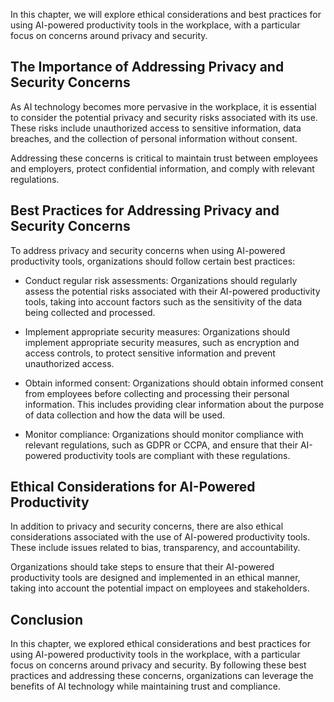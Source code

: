 
In this chapter, we will explore ethical considerations and best practices for using AI-powered productivity tools in the workplace, with a particular focus on concerns around privacy and security.

The Importance of Addressing Privacy and Security Concerns
----------------------------------------------------------

As AI technology becomes more pervasive in the workplace, it is essential to consider the potential privacy and security risks associated with its use. These risks include unauthorized access to sensitive information, data breaches, and the collection of personal information without consent.

Addressing these concerns is critical to maintain trust between employees and employers, protect confidential information, and comply with relevant regulations.

Best Practices for Addressing Privacy and Security Concerns
-----------------------------------------------------------

To address privacy and security concerns when using AI-powered productivity tools, organizations should follow certain best practices:

* Conduct regular risk assessments: Organizations should regularly assess the potential risks associated with their AI-powered productivity tools, taking into account factors such as the sensitivity of the data being collected and processed.

* Implement appropriate security measures: Organizations should implement appropriate security measures, such as encryption and access controls, to protect sensitive information and prevent unauthorized access.

* Obtain informed consent: Organizations should obtain informed consent from employees before collecting and processing their personal information. This includes providing clear information about the purpose of data collection and how the data will be used.

* Monitor compliance: Organizations should monitor compliance with relevant regulations, such as GDPR or CCPA, and ensure that their AI-powered productivity tools are compliant with these regulations.

Ethical Considerations for AI-Powered Productivity
--------------------------------------------------

In addition to privacy and security concerns, there are also ethical considerations associated with the use of AI-powered productivity tools. These include issues related to bias, transparency, and accountability.

Organizations should take steps to ensure that their AI-powered productivity tools are designed and implemented in an ethical manner, taking into account the potential impact on employees and stakeholders.

Conclusion
----------

In this chapter, we explored ethical considerations and best practices for using AI-powered productivity tools in the workplace, with a particular focus on concerns around privacy and security. By following these best practices and addressing these concerns, organizations can leverage the benefits of AI technology while maintaining trust and compliance.
